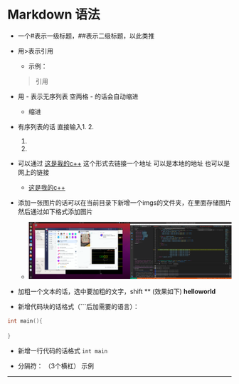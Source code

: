 # Markdown 语法
- 一个#表示一级标题，##表示二级标题，以此类推
- 用>表示引用 
    - 示例：
     > 引用

- 用 - 表示无序列表 空两格 - 的话会自动缩进 
    - 缩进
- 有序列表的话 直接输入1. 2.  
  
    1. 
    2. 
- 可以通过 [这是我的c++](./c++/qwe.md) 这个形式去链接一个地址 可以是本地的地址 也可以是网上的链接
    -  [这是我的c++](./c++/qwe.md) 
- 添加一张图片的话可以在当前目录下新增一个imgs的文件夹，在里面存储图片
然后通过如下格式添加图片
    - ![图片](../c++/imgs/Screenshot%20from%202022-11-01%2019-48-43.png)

- 加粗一个文本的话，选中要加粗的文字，shift **  (效果如下) **helloworld**
- 新增代码块的话格式（```后加需要的语言）： 
```c++
int main(){

}
```
- 新增一行代码的话格式  `int main`

- 分隔符： （3个横杠）
示例 
---



